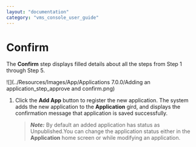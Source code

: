 ```yaml
---
layout: "documentation"
category: "vms_console_user_guide"
---
```

                             

Confirm
=======

The **Confirm** step displays filled details about all the steps from Step 1 through Step 5.

![](../Resources/Images/App/Applications 7.0.0/Adding an application_step_approve and confirm.png)

1.  Click the **Add App** button to register the new application. The system adds the new application to the **Application** gird, and displays the confirmation message that application is saved successfully.
    
    > **_Note:_** By default an added application has status as Unpublished.You can change the application status either in the **Application** home screen or while modifying an application.
